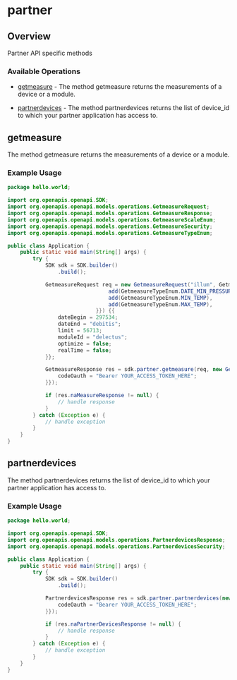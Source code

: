 # partner

## Overview

Partner API specific methods

### Available Operations

* [getmeasure](#getmeasure) - The method getmeasure returns the measurements of a device or a module.

* [partnerdevices](#partnerdevices) - The method partnerdevices returns the list of device_id to which your partner application has access to.

## getmeasure

The method getmeasure returns the measurements of a device or a module.


### Example Usage

```java
package hello.world;

import org.openapis.openapi.SDK;
import org.openapis.openapi.models.operations.GetmeasureRequest;
import org.openapis.openapi.models.operations.GetmeasureResponse;
import org.openapis.openapi.models.operations.GetmeasureScaleEnum;
import org.openapis.openapi.models.operations.GetmeasureSecurity;
import org.openapis.openapi.models.operations.GetmeasureTypeEnum;

public class Application {
    public static void main(String[] args) {
        try {
            SDK sdk = SDK.builder()
                .build();

            GetmeasureRequest req = new GetmeasureRequest("illum", GetmeasureScaleEnum.ONEHOUR,                 new org.openapis.openapi.models.operations.GetmeasureTypeEnum[]{{
                                add(GetmeasureTypeEnum.DATE_MIN_PRESSURE),
                                add(GetmeasureTypeEnum.MIN_TEMP),
                                add(GetmeasureTypeEnum.MAX_TEMP),
                            }}) {{
                dateBegin = 297534;
                dateEnd = "debitis";
                limit = 56713;
                moduleId = "delectus";
                optimize = false;
                realTime = false;
            }};            

            GetmeasureResponse res = sdk.partner.getmeasure(req, new GetmeasureSecurity() {{
                codeOauth = "Bearer YOUR_ACCESS_TOKEN_HERE";
            }});

            if (res.naMeasureResponse != null) {
                // handle response
            }
        } catch (Exception e) {
            // handle exception
        }
    }
}
```

## partnerdevices

The method partnerdevices returns the list of device_id to which your partner application has access to.

### Example Usage

```java
package hello.world;

import org.openapis.openapi.SDK;
import org.openapis.openapi.models.operations.PartnerdevicesResponse;
import org.openapis.openapi.models.operations.PartnerdevicesSecurity;

public class Application {
    public static void main(String[] args) {
        try {
            SDK sdk = SDK.builder()
                .build();

            PartnerdevicesResponse res = sdk.partner.partnerdevices(new PartnerdevicesSecurity() {{
                codeOauth = "Bearer YOUR_ACCESS_TOKEN_HERE";
            }});

            if (res.naPartnerDevicesResponse != null) {
                // handle response
            }
        } catch (Exception e) {
            // handle exception
        }
    }
}
```
